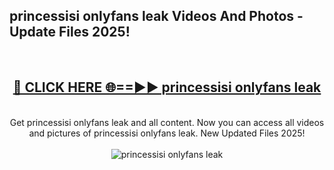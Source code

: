 <h2>princessisi onlyfans leak Videos And Photos - Update Files 2025!</h2>
<br>
<div align="center">
<h2><a href="https://linkcuts.com/hfmhzwbr" rel="nofollow">🔴 CLICK HERE 🌐==►► princessisi onlyfans leak</a></h2>
<br>
Get princessisi onlyfans leak and all content. Now you can access all videos and pictures of princessisi onlyfans leak. New Updated Files 2025!
<br>
<br>
<a href="https://linkcuts.com/hfmhzwbr" rel="nofollow" data-target="animated-image.originalLink"><img src="https://i.ibb.co.com/WyWwxjT/player-gif2.gif" alt="princessisi onlyfans leak" style="max-width: 100%; display: inline-block;" data-target="animated-image.originalImage"></a>
</div>
<br>
